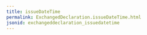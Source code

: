 ```yaml
---
title: issueDateTime
permalink: ExchangedDeclaration.issueDateTime.html
jsonid: exchangeddeclaration_issuedatetime
---
```

